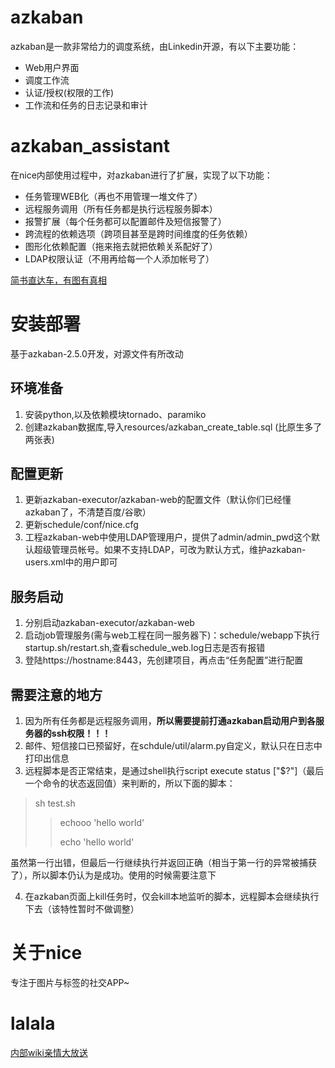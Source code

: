 # azkaban
azkaban是一款非常给力的调度系统，由Linkedin开源，有以下主要功能：
- Web用户界面
- 调度工作流
- 认证/授权(权限的工作)
- 工作流和任务的日志记录和审计

# azkaban_assistant
在nice内部使用过程中，对azkaban进行了扩展，实现了以下功能：
- 任务管理WEB化（再也不用管理一堆文件了）
- 远程服务调用（所有任务都是执行远程服务脚本）
- 报警扩展（每个任务都可以配置邮件及短信报警了）
- 跨流程的依赖选项（跨项目甚至是跨时间维度的任务依赖）
- 图形化依赖配置（拖来拖去就把依赖关系配好了）
- LDAP权限认证（不用再给每一个人添加帐号了）

[简书直达车，有图有真相](http://www.jianshu.com/p/1673f1577589)


# 安装部署
基于azkaban-2.5.0开发，对源文件有所改动

## 环境准备
1. 安装python,以及依赖模块tornado、paramiko
2. 创建azkaban数据库,导入resources/azkaban_create_table.sql (比原生多了两张表)

## 配置更新
1. 更新azkaban-executor/azkaban-web的配置文件（默认你们已经懂azkaban了，不清楚百度/谷歌）
2. 更新schedule/conf/nice.cfg
3. 工程azkaban-web中使用LDAP管理用户，提供了admin/admin_pwd这个默认超级管理员帐号。如果不支持LDAP，可改为默认方式，维护azkaban-users.xml中的用户即可

## 服务启动
1. 分别启动azkaban-executor/azkaban-web
2. 启动job管理服务(需与web工程在同一服务器下)：schedule/webapp下执行startup.sh/restart.sh,查看schedule_web.log日志是否有报错
3. 登陆https://hostname:8443，先创建项目，再点击“任务配置”进行配置

## 需要注意的地方
1. 因为所有任务都是远程服务调用，**所以需要提前打通azkaban启动用户到各服务器的ssh权限！！！**
2. 邮件、短信接口已预留好，在schdule/util/alarm.py自定义，默认只在日志中打印出信息
3. 远程脚本是否正常结束，是通过shell执行script execute status ["$?"]（最后一个命令的状态返回值）来判断的，所以下面的脚本：
> sh test.sh
> > echooo 'hello world'
> > 
> > echo 'hello world'

虽然第一行出错，但最后一行继续执行并返回正确（相当于第一行的异常被捕获了），所以脚本仍认为是成功。使用的时候需要注意下

4. 在azkaban页面上kill任务时，仅会kill本地监听的脚本，远程脚本会继续执行下去（该特性暂时不做调整）

# 关于nice
专注于图片与标签的社交APP~

# lalala
[内部wiki亲情大放送](http://note.youdao.com/noteshare?id=395820b77024d74f4e4914cb13ef5e5f)

